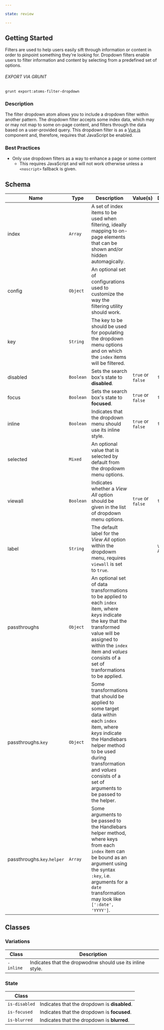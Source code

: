 ```yaml
---

state: review

---
```


## Getting Started

Filters are used to help users easily sift through information or content in order to pinpoint something they're looking for. Dropdown filters enable users to filter information and content by selecting from a predefined set of options.

###### EXPORT VIA GRUNT

```
grunt export:atoms-filter-dropdown
```


### Description

The filter dropdown atom allows you to include a dropdown filter within another pattern. The dropdown filter accepts some index data, which may or may not map to some on-page content, and filters through the data based on a user-provided query. This dropdown filter is as a [Vue.js][Vue.js] component and, therefore, requires that JavaScript be enabled.


### Best Practices

- Only use dropdown filters as a way to enhance a page or some content
  - This requires JavaScript and will not work otherwise unless a `<noscript>` fallback is given.


## Schema

| Name                      | Type      | Description                                                                                                                         | Value(s)                | Default     |
|---------------------------|-----------|-------------------------------------------------------------------------------------------------------------------------------------|-------------------------|-------------|
| index                     | `Array`   | A set of index items to be used when filtering, ideally mapping to on-page elements that can be shown and/or hidden automagically.  |                         |             |
| config                    | `Object`  | An optional set of configurations used to customize the way the filtering utility should work.                                      |                         |             |
| key                       | `String`  | The key to be should be used for populating the dropdown menu options and on which the `index` items will be filtered.              |                         |             |
| disabled                  | `Boolean` | Sets the search box's state to **disabled**.                                                                                        | `true` or `false`       | `false`     |
| focus                     | `Boolean` | Sets the search box's state to **focused**.                                                                                         | `true` or `false`       | `false`     |
| inline                    | `Boolean` | Indicates that the dropdown menu should use its inline style.                                                                       | `true` or `false`       | `false`     |
| selected                  | `Mixed`   | An optional value that is selected by default from the dropdowm menu options.                                                       |                         |             |
| viewall                   | `Boolean` | Indicates whether a *View All* option should be given in the list of dropdown menu options.                                         | `true` or `false`       | `true`      |
| label                     | `String`  | The default label for the *View All* option within the dropdowm menu, requires `viewall` is set to `true`.                          |                         | `View All`  |
| passthroughs                | `Object`  | An optional set of data transformations to be applied to each `index` item, where *keys* indicate the key that the transformed value will be assigned to within the `index` item and *values* consists of a set of tranformations to be applied.      |                         |             |
| passthroughs.`key`          | `Object`  | Some transformations that should be applied to some target data within each `index` item, where *keys* indicate the Handlebars helper method to be used during transformation and *values* consists of a set of arguments to be passed to the helper. |                         |             |
| passthroughs.`key`.`helper` | `Array`   | Some arguments to be passed to the Handlebars helper method, where keys from each `index` item can be bound as an argument using the syntax `:key`, i.e. arguments for a `date` transformation may look like `[':date', 'YYYY']`.                     |                         |             |


## Classes

### Variations

| Class         | Description                                                                                                       |
|---------------|-------------------------------------------------------------------------------------------------------------------|
| `-inline`     | Indicates that the dropwodnw should use its inline style.                                                         |

### State

| Class         |                                                                       |
|---------------|-----------------------------------------------------------------------|
| `is-disabled` | Indicates that the dropdown is **disabled**.                          |
| `is-focused`  | Indicates that the dropdown is **focused**.                           |
| `is-blurred`  | Indicates that the dropdown is **blurred**.                           |


[Vue.js]: https://vuejs.org
